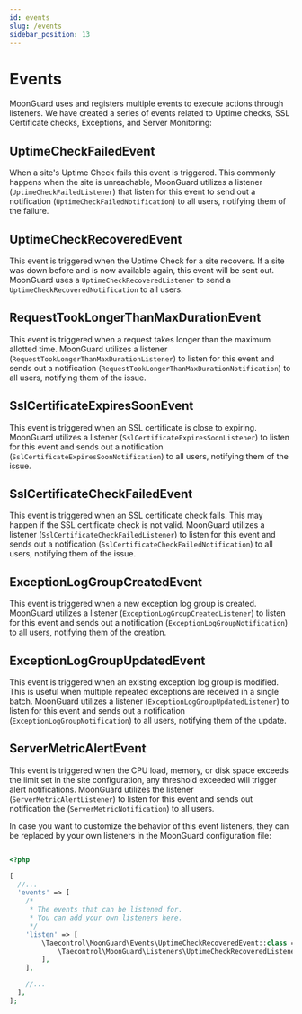 ```yaml
---
id: events
slug: /events
sidebar_position: 13
---
```


# Events

MoonGuard uses and registers multiple events to execute actions through
listeners. We have created a series of events related to Uptime checks, SSL
Certificate checks, Exceptions, and Server Monitoring:

## UptimeCheckFailedEvent

When a site's Uptime Check fails this event is triggered. This commonly happens
when the site is unreachable, MoonGuard utilizes a listener
(`UptimeCheckFailedListener`) that listen for this event to send out a
notification (`UptimeCheckFailedNotification`) to all users, notifying them
of the failure.

## UptimeCheckRecoveredEvent

This event is triggered when the Uptime Check for a site recovers. If a site
was down before and is now available again, this event will be sent out.
MoonGuard uses a `UptimeCheckRecoveredListener` to send a
`UptimeCheckRecoveredNotification` to all users.

## RequestTookLongerThanMaxDurationEvent

This event is triggered when a request takes longer than the maximum allotted
time. MoonGuard utilizes a listener (`RequestTookLongerThanMaxDurationListener`)
to listen for this event and sends out a notification
(`RequestTookLongerThanMaxDurationNotification`) to all users, notifying them
of the issue.

## SslCertificateExpiresSoonEvent

This event is triggered when an SSL certificate is close to expiring. MoonGuard
utilizes a listener (`SslCertificateExpiresSoonListener`) to listen for this
event and sends out a notification (`SslCertificateExpiresSoonNotification`)
to all users, notifying them of the issue.

## SslCertificateCheckFailedEvent

This event is triggered when an SSL certificate check fails. This may happen if
the SSL certificate check is not valid. MoonGuard utilizes a listener
(`SslCertificateCheckFailedListener`) to listen for this event and sends out
a notification (`SslCertificateCheckFailedNotification`) to all users,
notifying them of the issue.

## ExceptionLogGroupCreatedEvent

This event is triggered when a new exception log group is created. MoonGuard
utilizes a listener (`ExceptionLogGroupCreatedListener`) to listen for this
event and sends out a notification (`ExceptionLogGroupNotification`) to all
users, notifying them of the creation.

## ExceptionLogGroupUpdatedEvent

This event is triggered when an existing exception log group is modified. This
is useful when multiple repeated exceptions are received in a single batch.
MoonGuard utilizes a listener (`ExceptionLogGroupUpdatedListener`) to listen
for this event and sends out a notification (`ExceptionLogGroupNotification`)
to all users, notifying them of the update.

## ServerMetricAlertEvent

This event is triggered when the CPU load, memory, or disk space exceeds the
limit set in the site configuration, any threshold exceeded will trigger alert notifications. MoonGuard utilizes the listener
(`ServerMetricAlertListener`) to listen for this event and sends out notification the
(`ServerMetricNotification`) to all users.

In case you want to customize the behavior of this event listeners, they can be
replaced by your own listeners in the MoonGuard configuration file:

```php

<?php

[
  //...
  'events' => [
    /*
     * The events that can be listened for.
     * You can add your own listeners here.
     */
    'listen' => [
        \Taecontrol\MoonGuard\Events\UptimeCheckRecoveredEvent::class => [
            \Taecontrol\MoonGuard\Listeners\UptimeCheckRecoveredListener::class,
        ],
    ],

    //...
  ],
];
```
